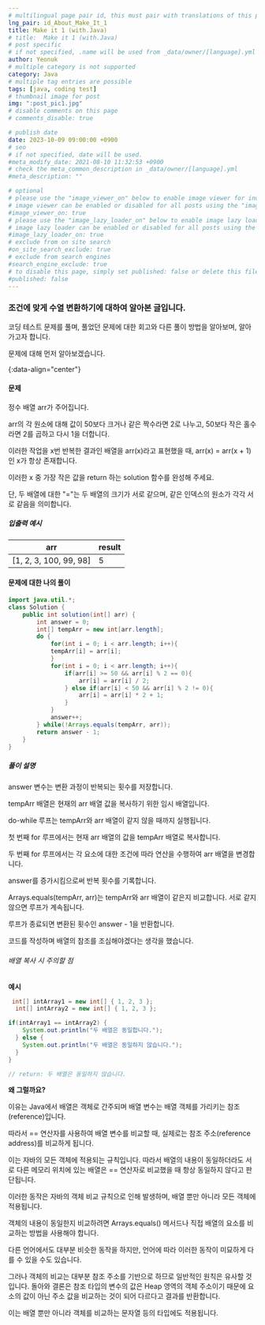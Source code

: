 ```yaml
---
# multilingual page pair id, this must pair with translations of this page. (This name must be unique)
lng_pair: id_About_Make_It_1
title: Make it 1 (with.Java)
# title:  Make it 1 (with.Java)
# post specific
# if not specified, .name will be used from _data/owner/[language].yml
author: Yeonuk
# multiple category is not supported
category: Java
# multiple tag entries are possible
tags: [java, coding test]
# thumbnail image for post
img: ":post_pic1.jpg"
# disable comments on this page
# comments_disable: true

# publish date
date: 2023-10-09 09:00:00 +0900
# seo
# if not specified, date will be used.
#meta_modify_date: 2021-08-10 11:32:53 +0900
# check the meta_common_description in _data/owner/[language].yml
#meta_description: ""

# optional
# please use the "image_viewer_on" below to enable image viewer for individual pages or posts (_posts/ or [language]/_posts folders).
# image viewer can be enabled or disabled for all posts using the "image_viewer_posts: true" setting in _data/conf/main.yml.
#image_viewer_on: true
# please use the "image_lazy_loader_on" below to enable image lazy loader for individual pages or posts (_posts/ or [language]/_posts folders).
# image lazy loader can be enabled or disabled for all posts using the "image_lazy_loader_posts: true" setting in _data/conf/main.yml.
#image_lazy_loader_on: true
# exclude from on site search
#on_site_search_exclude: true
# exclude from search engines
#search_engine_exclude: true
# to disable this page, simply set published: false or delete this file
#published: false
---
```


<!-- outline-start -->

### 조건에 맞게 수열 변환하기에 대하여 알아본 글입니다.

코딩 테스트 문제를 풀며, 풀었던 문제에 대한 회고와 다른 풀이 방법을 알아보며, 알아가고자 합니다.

문제에 대해 먼저 알아보겠습니다.

{:data-align="center"}

<!-- outline-end -->

#### 문제

정수 배열 arr가 주어집니다.

arr의 각 원소에 대해 값이 50보다 크거나 같은 짝수라면 2로 나누고, 50보다 작은 홀수라면 2를 곱하고 다시 1을 더합니다.

이러한 작업을 x번 반복한 결과인 배열을 arr(x)라고 표현했을 때, arr(x) = arr(x + 1)인 x가 항상 존재합니다.

이러한 x 중 가장 작은 값을 return 하는 solution 함수를 완성해 주세요.

단, 두 배열에 대한 "="는 두 배열의 크기가 서로 같으며, 같은 인덱스의 원소가 각각 서로 같음을 의미합니다.

##### 입출력 예시

| arr                    | result |
| ---------------------- | ------ |
| [1, 2, 3, 100, 99, 98] | 5      |

<!-- | start_num | end_num | result |
| --------- | ------- | ------ |
| 10        | 3       | 0      | -->

#### 문제에 대한 나의 풀이

```java
import java.util.*;
class Solution {
    public int solution(int[] arr) {
        int answer = 0;
        int[] tempArr = new int[arr.length];
        do {
            for(int i = 0; i < arr.length; i++){
            tempArr[i] = arr[i];
            }
            for(int i = 0; i < arr.length; i++){
                if(arr[i] >= 50 && arr[i] % 2 == 0){
                    arr[i] = arr[i] / 2;
                } else if(arr[i] < 50 && arr[i] % 2 != 0){
                    arr[i] = arr[i] * 2 + 1;
                }
            }
            answer++;
        } while(!Arrays.equals(tempArr, arr));
        return answer - 1;
    }
}
```

##### 풀이 설명

answer 변수는 변환 과정이 반복되는 횟수를 저장합니다.

tempArr 배열은 현재의 arr 배열 값을 복사하기 위한 임시 배열입니다.

do-while 루프는 tempArr와 arr 배열이 같지 않을 때까지 실행됩니다.

첫 번째 for 루프에서는 현재 arr 배열의 값을 tempArr 배열로 복사합니다.

두 번째 for 루프에서는 각 요소에 대한 조건에 따라 연산을 수행하여 arr 배열을 변경합니다.

answer를 증가시킴으로써 반복 횟수를 기록합니다.

Arrays.equals(tempArr, arr)는 tempArr와 arr 배열이 같은지 비교합니다. 서로 같지 않으면 루프가 계속됩니다.

루프가 종료되면 변환된 횟수인 answer - 1을 반환합니다.

코드를 작성하며 배열의 참조를 조심해야겠다는 생각을 했습니다.

###### 배열 복사 시 주의할 점

**예시**

```java
 int[] intArray1 = new int[] { 1, 2, 3 };
  int[] intArray2 = new int[] { 1, 2, 3 };

if(intArray1 == intArray2) {
    System.out.println("두 배열은 동일합니다.");
  } else {
    System.out.println("두 배열은 동일하지 않습니다.");
  }
}

// return: 두 배열은 동일하지 않습니다.
```

**왜 그럴까요?**

이유는 Java에서 배열은 객체로 간주되며 배열 변수는 배열 객체를 가리키는 참조(reference)입니다.

따라서 == 연산자를 사용하여 배열 변수를 비교할 때, 실제로는 참조 주소(reference address)를 비교하게 됩니다.

이는 자바의 모든 객체에 적용되는 규칙입니다. 따라서 배열의 내용이 동일하더라도 서로 다른 메모리 위치에 있는 배열은 == 연산자로 비교했을 때 항상 동일하지 않다고 판단됩니다.

이러한 동작은 자바의 객체 비교 규칙으로 인해 발생하며, 배열 뿐만 아니라 모든 객체에 적용됩니다.

객체의 내용이 동일한지 비교하려면 Arrays.equals() 메서드나 직접 배열의 요소를 비교하는 방법을 사용해야 합니다.

다른 언어에서도 대부분 비슷한 동작을 하지만, 언어에 따라 이러한 동작이 미묘하게 다를 수 있을 수도 있습니다.

그러나 객체의 비교는 대부분 참조 주소를 기반으로 하므로 일반적인 원칙은 유사할 것입니다. 돌아와 결론은 참조 타입의 변수의 값은 Heap 영역의 객체 주소이기 때문에 요소의 값이 아닌 주소 값을 비교하는 것이 되어 다르다고 결과를 반환합니다.

이는 배열 뿐만 아니라 객체를 비교하는 문자열 등의 타입에도 적용됩니다.
